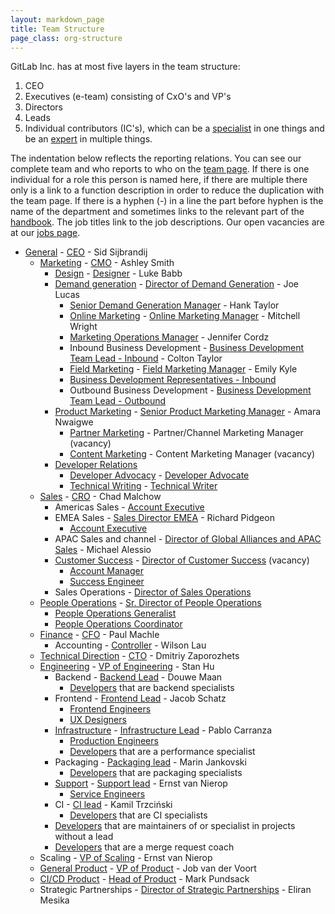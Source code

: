 ```yaml
---
layout: markdown_page
title: Team Structure
page_class: org-structure
---
```


GitLab Inc. has at most five layers in the team structure:

1. CEO
1. Executives (e-team) consisting of CxO's and VP's
1. Directors
1. Leads
1. Individual contributors (IC's), which can be a [specialist](/jobs/specialist/) in one things and be an [expert](/jobs/expert/) in multiple things.

The indentation below reflects the reporting relations.
You can see our complete team and who reports to who on the [team page](https://about.gitlab.com/team/).
If there is one individual for a role this person is named here, if there are multiple there only is a link to a function description in order to reduce the duplication with the team page.
If there is a hyphen (-) in a line the part before hyphen is the name of the department and sometimes links to the relevant part of the [handbook](https://about.gitlab.com/handbook/).
The job titles link to the job descriptions.
Our open vacancies are at our [jobs page](https://about.gitlab.com/jobs/).

- [General](/handbook/) - [CEO](/jobs/chief-executive-officer/) - Sid Sijbrandij
  - [Marketing](/handbook/marketing/) - [CMO](/jobs/chief-marketing-officer/) - Ashley Smith
    - [Design](https://about.gitlab.com/handbook/marketing/design/) - [Designer](/jobs/designer/) - Luke Babb
    - [Demand generation](/handbook/marketing/demand-generation) - [Director of Demand Generation](/jobs/director-demand-generation) - Joe Lucas
      - [Senior Demand Generation Manager](/jobs/demand-generation-manager/) - Hank Taylor
      - [Online Marketing](/handbook/marketing/demand-generation/online-marketing/) - [Online Marketing Manager](/jobs/online-marketing-manager/) - Mitchell Wright
      - [Marketing Operations Manager](https://about.gitlab.com/jobs/marketing-operations-manager/) - Jennifer Cordz
      - Inbound Business Development - [Business Development Team Lead - Inbound](/jobs/business-development-team-lead/) - Colton Taylor
      - [Field Marketing](/handbook/marketing/developer-relations/field-marketing/) - [Field Marketing Manager](/jobs/field-marketing-manager/) - Emily Kyle
      - [Business Development Representatives - Inbound](/jobs/business-development-representative/)
      - Outbound Business Development - [Business Development Team Lead - Outbound](/jobs/business-development-team-lead-outbound/)
    - [Product Marketing](/handbook/marketing/product-marketing/) - [Senior Product Marketing Manager](/jobs/product-marketing-manager/) - Amara Nwaigwe
      - [Partner Marketing](/handbook/marketing/product-marketing/partner-marketing/) - Partner/Channel Marketing Manager (vacancy)
      - [Content Marketing](/handbook/marketing/product-marketing/content-marketing/) - Content Marketing Manager (vacancy)
    - [Developer Relations](https://about.gitlab.com/handbook/marketing/developer-relations/)
      - [Developer Advocacy](/handbook/marketing/developer-relations/developer-advocacy/) - [Developer Advocate](/jobs/developer-advocate/)
      - [Technical Writing](https://about.gitlab.com/handbook/marketing/developer-relations/technical-writing/) - [Technical Writer](/jobs/technical-writer/)
  - [Sales](/handbook/sales/) - [CRO](/jobs/chief-revenue-officer/) - Chad Malchow
    - Americas Sales - [Account Executive](/jobs/account-executive/)
    - EMEA Sales - [Sales Director EMEA](/jobs/sales-director/) - Richard Pidgeon
      - [Account Executive](/jobs/account-executive/)
    - APAC Sales and channel - [Director of Global Alliances and APAC Sales](/jobs/director-of-global-alliances-and-apac-sales/) - Michael Alessio
    - [Customer Success](/handbook/customer-success) - [Director of Customer Success](https://about.gitlab.com/jobs/dir-customer-success/) (vacancy)
      - [Account Manager](/jobs/account-manager/)
      - [Success Engineer](/jobs/success-engineer/)
    - Sales Operations - [Director of Sales Operations](https://about.gitlab.com/jobs/director-sales-operations/)
  - [People Operations](/handbook/people-operations/) - [Sr. Director of People Operations](/jobs/senior-director-of-people-operations/)
    - [People Operations Generalist](/jobs/people-ops-generalist/)
    - [People Operations Coordinator](/jobs/people-ops-coordinator/)
  - [Finance](/handbook/finance) - [CFO](/jobs/chief-financial-officer/) - Paul Machle
    - Accounting - [Controller](/jobs/controller/) - Wilson Lau
  - [Technical Direction](/direction/) - [CTO](/jobs/chief-technology-officer/) - Dmitriy Zaporozhets
  - [Engineering](/handbook/engineering) - [VP of Engineering](/jobs/vp-of-engineering/) - Stan Hu
    - Backend - [Backend Lead](/jobs/backend-lead/) - Douwe Maan
      - [Developers](/jobs/developer/) that are backend specialists
    - Frontend - [Frontend Lead](/jobs/frontend-lead/) - Jacob Schatz
      - [Frontend Engineers](/jobs/frontend-engineer/)
      - [UX Designers](/jobs/ux-designer/)
    - [Infrastructure](/handbook/infrastructure/) - [Infrastructure Lead](/jobs/infrastructure-lead/) - Pablo Carranza
      - [Production Engineers](/jobs/production-engineer/)
      - [Developers](/jobs/developer/) that are a performance specialist
    - Packaging - [Packaging lead](/jobs/packaging-lead) - Marin Jankovski
      - [Developers](/jobs/developer/) that are packaging specialists
    - [Support](/handbook/support/) - [Support lead](/jobs/support-lead) - Ernst van Nierop
      - [Service Engineers](/jobs/service-engineer/)
    - CI - [CI lead](/jobs/ci-lead/) - Kamil Trzciński
      - [Developers](/jobs/developer/) that are CI specialists
    - [Developers](/jobs/developer/) that are maintainers
    of or specialist in projects without a lead
    - [Developers](/jobs/developer/) that are a merge request coach
  - Scaling - [VP of Scaling](/jobs/vp-of-scaling/) - Ernst van Nierop
  - [General Product](/handbook/product/) - [VP of Product](/jobs/vice-president-of-product/) - Job van der Voort
  - [CI/CD Product](/handbook/product/#cicd) - [Head of Product](/jobs/head-of-product/) - Mark Pundsack
  - Strategic Partnerships - [Director of Strategic Partnerships](/jobs/director-strategic-partnerships/) - Eliran Mesika
